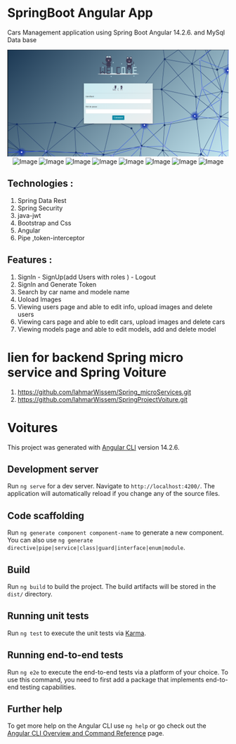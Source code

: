 # SpringBoot Angular App
Cars Management application using Spring Boot Angular 14.2.6. and MySql Data base

<p align="center">
  <img src="./src/screenshots/login.PNG" alt="Image" />
 <img src="../src/screenshots/CarsManagement.PNG" alt="Image" />
<img src="../src/screenshots/addcars.PNG" alt="Image" />
<img src="../src/screenshots/addnewuser.PNG" alt="Image" />
<img src="../src/screenshots/dashboard.PNG" alt="Image" />
<img src="../src/screenshots/modelesmanagement.PNG" alt="Image" />
<img src="../src/screenshots/UsersManagment.PNG" alt="Image" />
<img src="../src/screenshots/recherche.PNG" alt="Image" />
<img src="../src/screenshots/ypdateuser.PNG" alt="Image" />

  
</p>

## Technologies :
1. Spring Data Rest
2. Spring Security
3. java-jwt
4. Bootstrap and Css 
5. Angular 
6. Pipe ,token-interceptor


## Features :
1. SignIn - SignUp(add Users with roles ) - Logout
2. SignIn and Generate Token 
3. Search by car name and modele name
4. Uoload Images
5. Viewing users page and able to edit info, upload images and delete users
6. Viewing cars page and able to edit cars, upload images and delete cars
6. Viewing models page and able to edit models, add and delete model

# lien for backend Spring micro service and Spring Voiture
1. https://github.com/lahmarWissem/Spring_microServices.git
2. https://github.com/lahmarWissem/SpringProjectVoiture.git

# Voitures

This project was generated with [Angular CLI](https://github.com/angular/angular-cli) version 14.2.6.

## Development server

Run `ng serve` for a dev server. Navigate to `http://localhost:4200/`. The application will automatically reload if you change any of the source files.

## Code scaffolding

Run `ng generate component component-name` to generate a new component. You can also use `ng generate directive|pipe|service|class|guard|interface|enum|module`.

## Build

Run `ng build` to build the project. The build artifacts will be stored in the `dist/` directory.

## Running unit tests

Run `ng test` to execute the unit tests via [Karma](https://karma-runner.github.io).

## Running end-to-end tests

Run `ng e2e` to execute the end-to-end tests via a platform of your choice. To use this command, you need to first add a package that implements end-to-end testing capabilities.

## Further help

To get more help on the Angular CLI use `ng help` or go check out the [Angular CLI Overview and Command Reference](https://angular.io/cli) page.

